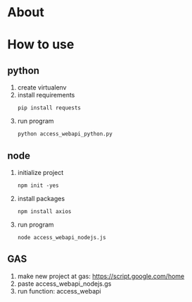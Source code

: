 # About

# How to use
## python
1. create virtualenv
2. install requirements
    ```
    pip install requests
    ```
3. run program
    ```
    python access_webapi_python.py
    ```

## node
1. initialize project
    ```
    npm init -yes
    ```
2. install packages
    ```
    npm install axios
    ```
3. run program
    ```
    node access_webapi_nodejs.js
    ```

## GAS
1. make new project at gas: https://script.google.com/home
2. paste access_webapi_nodejs.gs
3. run function: access_webapi